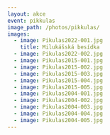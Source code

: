 ```yaml
---
layout: akce
event: pikkulas
image_path: /photos/pikkulas/
images:
  - image: Pikulas2022-001.jpg
    title: Milukášská besídka
  - image: Pikulas2022-002.jpg
  - image: Pikulas2015-001.jpg
  - image: Pikulas2015-002.jpg
  - image: Pikulas2015-003.jpg
  - image: Pikulas2015-004.jpg
  - image: Pikulas2015-005.jpg
  - image: Pikulas2004-001.jpg
  - image: Pikulas2004-002.jpg
  - image: Pikulas2004-003.jpg
  - image: Pikulas2004-004.jpg
  - image: Pikulas2004-005.jpg
---
```

